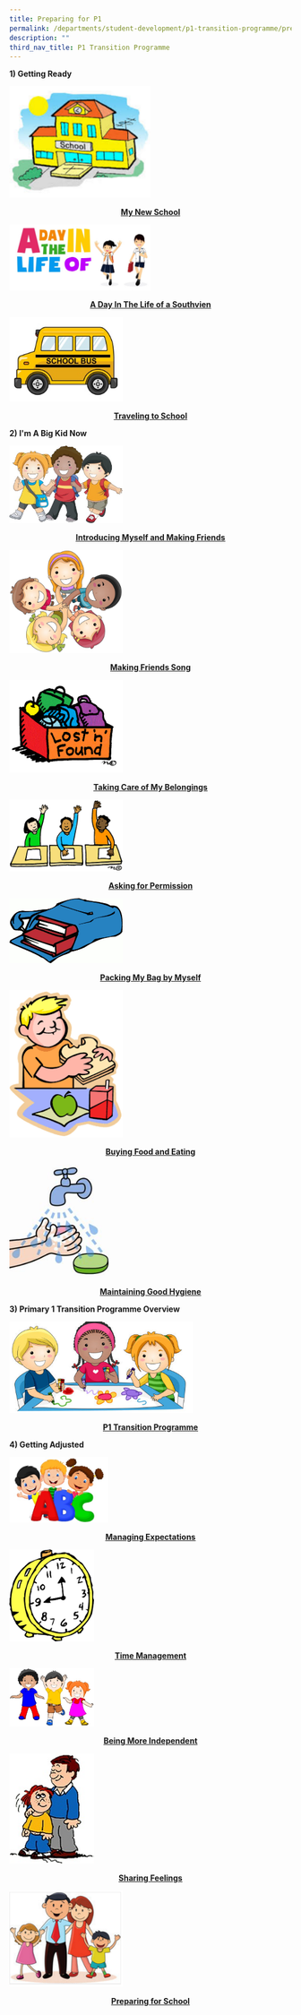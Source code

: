 ```yaml
---
title: Preparing for P1
permalink: /departments/student-development/p1-transition-programme/preparing-for-p1/
description: ""
third_nav_title: P1 Transition Programme
---
```

<p><strong>1) Getting Ready</strong></p>
<img style="width: 50%;" src="/images/mynewschool.png" />
<p style="text-align: center;"><strong><u><a href="https://drive.google.com/file/d/1WqQz7W11aTmSsEeWWu8erhxBgzzD3S5c/view?usp=sharing" target="_blank" rel="noopener">My New School</a></u></strong></p>
<img style="width: 50%;" src="/images/adayinthelife.jpg" />
<p style="text-align: center;"><strong><u><a href="https://drive.google.com/file/d/1l7Fk5p4cujOSgQka3ol-8SJM80TcOnvu/view?usp=sharing" target="_blank" rel="noopener">A Day In The Life of a Southvien</a></u></strong></p>
<img style="width: 40%;" src="/images/travelling.jpg" />
<p style="text-align: center;"><strong><u><a href="https://drive.google.com/file/d/1Sx8Lp9jOw3m0C3tpoQEqGhZZ5LKZzks-/view?usp=sharing" target="_blank" rel="noopener">Traveling to School</a></u></strong></p>
<p><strong>2) I'm A Big Kid Now</strong></p>
<img style="width: 40%;" src="/images/intro.jpg" />
<p style="text-align: center;"><strong><u><a href="https://drive.google.com/file/d/1Ew9PLfWWHJnvAufl3FeDYALtgKXe_qnY/view?usp=sharing" target="_blank" rel="noopener">Introducing Myself and Making Friends</a></u></strong></p>
<img style="width: 40%;" src="/images/make.jpg" />
<p style="text-align: center;"><strong><a href="https://drive.google.com/file/d/1NsWJK6s-21FS5jVpG0icAXwsMzyaxNlq/view?usp=sharing" target="_blank" rel="noopener">Making Friends Song</a></strong></p>
<img style="width: 40%;" src="/images/takecare.gif" />
<p style="text-align: center;"><strong><u><a href="/files/2%20Taking%20Care%20of%20my%20Belongings_v2.pdf" target="_blank" rel="noopener">Taking Care of My Belongings</a></u></strong></p>
<img style="width: 40%;" src="/images/ask.gif" />
<p style="text-align: center;"><strong><u><a href="/files/COMIC%20-%20Asking%20for%20Permission%20-%20Toilet.pdf" target="_blank" rel="noopener">Asking for Permission</a></u></strong></p>
<img style="width: 40%;" src="/images/pack.png" />
<p style="text-align: center;"><strong><u><a href="https://drive.google.com/file/d/1R8vQpeQwG-ISv1kWpr__jB4FMPKOxJvy/view?usp=sharing" target="_blank" rel="noopener">Packing My Bag by Myself</a></u></strong></p>
<img style="width: 40%;" src="/images/buy.png" />
<p style="text-align: center;"><strong><u><a href="https://drive.google.com/file/d/14cdbsC--R7Qb5yzzEALr5941K8LaJVRC/view?usp=sharing" target="_blank" rel="noopener">Buying Food and Eating</a></u></strong></p>
<img style="width: 40%;" src="/images/good.jpg" />
<p style="text-align: center;"><strong><a href="https://drive.google.com/file/d/1p1zRH1RB-gDYx9OUTzQcmAdSfR75xm_E/view?usp=sharing" target="_blank" rel="noopener">Maintaining Good Hygiene </a></strong></p>
<p><strong>3) Primary 1 Transition Programme Overview</strong></p>
<img style="width: 65%;" src="/images/p1transitionprogramme.png" />
<p style="text-align: center;"><strong><u><a href="https://drive.google.com/file/d/15zJfKyBFb0S6ZA35EvSAugccQdiWIx61/view?usp=sharing" target="">P1 Transition Programme</a></u></strong></p>
<p><strong>4) Getting Adjusted</strong></p>
<img style="width: 35%;" src="/images/manage.jpg" />
<p style="text-align: center;"><strong><u><a href="/files/5%20Managing%20Expectations.pdf" target="_blank" rel="noopener">Managing Expectations</a></u></strong></p>
<img style="width: 30%;" src="/images/time.jpg" />
<p style="text-align: center;"><strong><u><a href="/files/5%20tme%20Management.pdf" target="_blank" rel="noopener">Time Management</a></u></strong></p>
<img style="width: 30%;" src="/images/being.jpg" />
<p style="text-align: center;"><strong><u><a href="/files/5%20Being%20More%20Independent.pdf" target="_blank" rel="noopener">Being More Independent</a></u></strong></p>
<img style="width: 30%;" src="/images/share.jpg" />
<p style="text-align: center;"><strong><u><a href="/files/__Sharing%20Feelings_v2.pdf" target="_blank" rel="noopener">Sharing Feelings</a></u></strong></p>
<img style="width: 40%;" src="/images/prepare.png" />
<p style="text-align: center;"><strong><u><a href="/files/Preparing%20for%20School.pdf" target="_blank" rel="noopener">Preparing for School</a></u></strong></p>